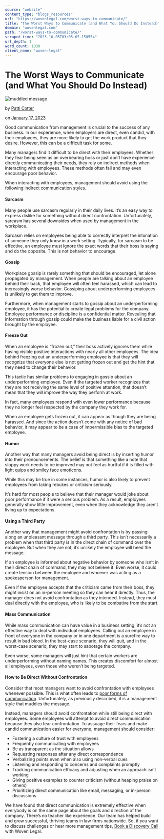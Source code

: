 ```yaml
---
source: "website"
content_type: "blogs_resources"
url: "https://wovenlegal.com/worst-ways-to-communicate/"
title: "The Worst Ways to Communicate (and What You Should Do Instead)"
domain: "wovenlegal.com"
path: "/worst-ways-to-communicate/"
scraped_time: "2025-10-05T03:05:05.158554"
url_depth: 1
word_count: 1039
client_name: "woven-legal"
---
```


# The Worst Ways to Communicate (and What You Should Do Instead)

![muddled message](https://wovenlegal.com/wp-content/uploads/2023/01/Shutterstock_336674549-scaled.jpg)

by [Patti Cotter](https://wovenlegal.com/author/patti-cotter/)

on [January 17, 2023](https://wovenlegal.com/2023/01/17/)

Good communication from management is crucial to the success of any business. In our experience, when employers are direct, even candid, with their employees, they are more likely to get the work product that they desire. However, this can be a difficult task for some.

Many managers find it difficult to be direct with their employees. Whether they fear being seen as an overbearing boss or just don’t have experience directly communicating their needs, they rely on indirect methods when interacting with employees. These methods often fail and may even encourage poor behavior.

When interacting with employees, management should avoid using the following indirect communication styles.

#### **Sarcasm**

Many people use sarcasm regularly in their daily lives. It’s an easy way to express dislike for something without direct confrontation. Unfortunately, sarcasm has several downsides when used by management in the workplace.

Sarcasm relies on employees being able to correctly interpret the intonation of someone they only know in a work setting. Typically, for sarcasm to be effective, an employee must ignore the exact words that their boss is saying and do the opposite. This is not behavior to encourage.

#### **Gossip**

Workplace gossip is rarely something that should be encouraged, let alone propagated by management. When people are talking about an employee behind their back, that employee will often feel harassed, which can lead to increasingly worse behavior. Gossiping about underperforming employees is unlikely to get them to improve.

Furthermore, when management starts to gossip about an underperforming employee, it has the potential to create legal problems for the company. Employee performance or discipline is a confidential matter. Revealing that information through gossip could make the business liable for a civil action brought by the employee.

#### **Freeze Out**

When an employee is “frozen out,” their boss actively ignores them while having visible positive interactions with nearly all other employees. The idea behind freezing out an underperforming employee is that they will recognize that everyone else is not getting frozen out and get the hint that they need to change their behavior.

This tactic has similar problems to engaging in gossip about an underperforming employee. Even if the targeted worker recognizes that they are not receiving the same level of positive attention, that doesn’t mean that they will improve the way they perform at work.  

In fact, many employees respond with even lower performance because they no longer feel respected by the company they work for.

When an employee gets frozen out, it can appear as though they are being harassed. And since the action doesn’t come with any notice of bad behavior, it may appear to be a case of impermissible bias to the targeted employee.

#### **Humor**

Another way that many managers avoid being direct is by inserting humor into their pronouncements. The belief is that something like a note that sloppy work needs to be improved may not feel as hurtful if it is filled with light quips and smiley face emoticons.

While this may be true in some instances, humor is also likely to prevent employees from taking rebukes or criticism seriously.  

It’s hard for most people to believe that their manager would joke about poor performance if it were a serious problem. As a result, employees generally show little improvement, even when they acknowledge they aren’t living up to expectations.

#### **Using a Third Party**

Another way that management might avoid confrontation is by passing along an unpleasant message through a third party. This isn’t necessarily a problem when that third party is in the direct chain of command over the employee. But when they are not, it’s unlikely the employee will heed the message.

If an employee is informed about negative behavior by someone who isn’t in their direct chain of command, they may not believe it. Even worse, it could create tension between the employee and whoever was acting as a spokesperson for management.

Even if the employee accepts that the criticism came from their boss, they might insist on an in-person meeting so they can hear it directly. Thus, the manager does not avoid confrontation as they intended. Instead, they must deal directly with the employee, who is likely to be combative from the start.

#### **Mass Communication**

While mass communication can have value in a business setting, it’s not an effective way to deal with individual employees. Calling out an employee in front of everyone in the company or in one department is a surefire way to result in bad blood. In the best-case scenario, they will quit, and in the worst-case scenario, they may start to sabotage the company.

Even worse, some managers will just hint that certain workers are underperforming without naming names. This creates discomfort for almost all employees, even those who weren’t being targeted.

#### **How to Be Direct Without Confrontation**

Consider that most managers want to avoid confrontation with employees whenever possible. This is what often leads to [poor forms of communication](https://www.forbes.com/sites/forbescoachescouncil/2017/11/15/the-true-cost-of-poor-communication/?sh=48c7745f20ab). Unfortunately, as previously described, it is a management style that muddles the message.

Instead, managers should avoid confrontation while still being direct with employees. Some employees will attempt to avoid direct communication because they also fear confrontation. To assuage their fears and make candid communication easier for everyone, management should consider:

*   Fostering a culture of trust with employees
*   Frequently communicating with employees
*   Be as transparent as the situation allows
*   Requesting responses after any direct correspondence
*   Verbalizing points even when also using non-verbal cues
*   Listening and responding to concerns and complaints promptly
*   Tracking communication efficacy and adjusting when an approach isn’t working
*   Giving positive examples to counter criticism (without heaping praise on others)
*   Prioritizing direct communication like email, messaging, or in-person discussions

We have found that direct communication is extremely effective when everybody is on the same page about the goals and direction of the company. There’s no teacher like experience. Our team has helped build and grow successful, thriving teams in law firms nationwide. So, if you want to discuss challenges or hear more management tips, [Book a Discovery Call](https://wovenlegal.com/#contact) with Woven Legal.